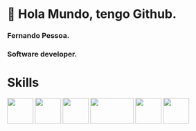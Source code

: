 # :wave: Hola Mundo, tengo Github.
### Fernando Pessoa.  
### Software developer.  

# Skills
<span>
  <img width="60" height="60" src="https://github.com/Ferchupessoadev/Ferchupessoadev/assets/107710139/ae689b6c-c0ef-4a25-aa84-b52d6a683da3"/>
</span>

<span>
  <img width="60" height="60" src="https://github.com/Ferchupessoadev/Ferchupessoadev/assets/107710139/c513cfb3-b1a2-4b52-af56-df5ca3b9a2ca"/>
</span>

<span>
  <img width="60" height="60" src="https://upload.wikimedia.org/wikipedia/commons/thumb/9/99/Unofficial_JavaScript_logo_2.svg/800px-Unofficial_JavaScript_logo_2.svg.png"/>
</span>

<span>
  <img width="100" height="60" src="https://upload.wikimedia.org/wikipedia/commons/thumb/2/27/PHP-logo.svg/1024px-PHP-logo.svg.png"/>
</span>

<span>
  <img width="60" height="60" src="https://github.com/Ferchupessoadev/Ferchupessoadev/assets/107710139/f6f23172-41c7-46cf-9336-f9d3d02e932f"/>
</span>

<span>
  <img width="60" height="60" src="https://github.com/Ferchupessoadev/Ferchupessoadev/assets/107710139/e1aca59f-f5e1-4f61-a1b1-81eedcfa598e" />
</span>


